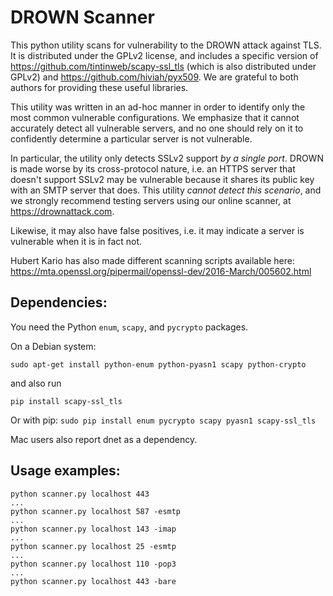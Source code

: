 DROWN Scanner
=============

This python utility scans for vulnerability to the DROWN attack against TLS.
It is distributed under the GPLv2 license, and includes a specific version of
https://github.com/tintinweb/scapy-ssl_tls (which is also distributed under GPLv2)
and
https://github.com/hiviah/pyx509.
We are grateful to both authors for providing these useful libraries.

This utility was written in an ad-hoc manner in order to identify
only the most common vulnerable configurations.
We emphasize that it cannot accurately detect all vulnerable servers,
and no one should rely on it to confidently determine a particular server is not vulnerable.

In particular, the utility only detects SSLv2 support *by a single port*.
DROWN is made worse by its cross-protocol nature, i.e.
an HTTPS server that doesn't support SSLv2 may be vulnerable
because it shares its public key with an SMTP server that does.
This utility *cannot detect this scenario*, and we strongly recommend
testing servers using our online scanner, at https://drownattack.com.

Likewise, it may also have false positives,
i.e. it may indicate a server is vulnerable when it is in fact not.

Hubert Kario has also made different scanning scripts available here:
https://mta.openssl.org/pipermail/openssl-dev/2016-March/005602.html

Dependencies:
--------------
You need the Python `enum`, `scapy`, and `pycrypto` packages.

On a Debian system:

`sudo apt-get install python-enum python-pyasn1 scapy python-crypto`

and also run

`pip install scapy-ssl_tls`

Or with pip: `sudo pip install enum pycrypto scapy pyasn1 scapy-ssl_tls`

Mac users also report dnet as a dependency.

Usage examples:
---------------
```
python scanner.py localhost 443
...
python scanner.py localhost 587 -esmtp
...
python scanner.py localhost 143 -imap
...
python scanner.py localhost 25 -esmtp
...
python scanner.py localhost 110 -pop3
...
python scanner.py localhost 443 -bare
````
